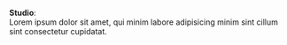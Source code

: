 **Studio**:  
Lorem ipsum dolor sit amet, qui minim labore adipisicing minim sint cillum sint consectetur cupidatat.  

